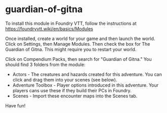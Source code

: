 # guardian-of-gitna

To install this module in Foundry VTT, follow the instructions at https://foundryvtt.wiki/en/basics/Modules

Once installed, create a world for your game and then launch the world. Click on Settings, then Manage Modules. Then check the box for The Guardian of Gitna. This might require you to restart your world.

Click on Compendium Packs, then search for "Guardian of Gitna." You should find 3 folders from the module:
 * Actors - The creatures and hazards created for this adventure. You can click and drag them into your scenes (see below).
 * Adventure Toolbox - Player options introduced in this adventure. Your players cans use these if they build their PCs in Foundry. 
 * Scenes - Import these encounter maps into the Scenes tab.
 
Have fun!

